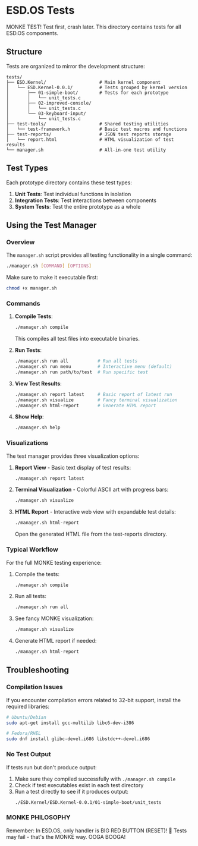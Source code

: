 # ESD.OS Tests

MONKE TEST! Test first, crash later. This directory contains tests for all ESD.OS components.

## Structure

Tests are organized to mirror the development structure:

```
tests/
├── ESD.Kernel/                    # Main kernel component
│   └── ESD.Kernel-0.0.1/          # Tests grouped by kernel version  
│       ├── 01-simple-boot/        # Tests for each prototype
│       │   └── unit_tests.c
│       ├── 02-improved-console/
│       │   └── unit_tests.c
│       └── 03-keyboard-input/
│           └── unit_tests.c
├── test-tools/                    # Shared testing utilities
│   └── test-framework.h           # Basic test macros and functions
├── test-reports/                  # JSON test reports storage
│   └── report.html                # HTML visualization of test results
└── manager.sh                     # All-in-one test utility
```

## Test Types

Each prototype directory contains these test types:

1. **Unit Tests**: Test individual functions in isolation
2. **Integration Tests**: Test interactions between components
3. **System Tests**: Test the entire prototype as a whole

## Using the Test Manager

### Overview

The `manager.sh` script provides all testing functionality in a single command:

```bash
./manager.sh [COMMAND] [OPTIONS]
```

Make sure to make it executable first:
```bash
chmod +x manager.sh
```

### Commands

1. **Compile Tests**:
   ```bash
   ./manager.sh compile
   ```
   This compiles all test files into executable binaries.

2. **Run Tests**:
   ```bash
   ./manager.sh run all           # Run all tests
   ./manager.sh run menu          # Interactive menu (default)
   ./manager.sh run path/to/test  # Run specific test
   ```

3. **View Test Results**:
   ```bash
   ./manager.sh report latest     # Basic report of latest run
   ./manager.sh visualize         # Fancy terminal visualization
   ./manager.sh html-report       # Generate HTML report
   ```

4. **Show Help**:
   ```bash
   ./manager.sh help
   ```

### Visualizations

The test manager provides three visualization options:

1. **Report View** - Basic text display of test results:
   ```bash
   ./manager.sh report latest
   ```

2. **Terminal Visualization** - Colorful ASCII art with progress bars:
   ```bash
   ./manager.sh visualize
   ```
   
3. **HTML Report** - Interactive web view with expandable test details:
   ```bash
   ./manager.sh html-report
   ```
   Open the generated HTML file from the test-reports directory.

### Typical Workflow

For the full MONKE testing experience:

1. Compile the tests:
   ```bash
   ./manager.sh compile
   ```

2. Run all tests:
   ```bash
   ./manager.sh run all
   ```

3. See fancy MONKE visualization:
   ```bash
   ./manager.sh visualize
   ```

4. Generate HTML report if needed:
   ```bash
   ./manager.sh html-report
   ```

## Troubleshooting

### Compilation Issues

If you encounter compilation errors related to 32-bit support, install the required libraries:

```bash
# Ubuntu/Debian
sudo apt-get install gcc-multilib libc6-dev-i386

# Fedora/RHEL
sudo dnf install glibc-devel.i686 libstdc++-devel.i686
```

### No Test Output

If tests run but don't produce output:
1. Make sure they compiled successfully with `./manager.sh compile`
2. Check if test executables exist in each test directory
3. Run a test directly to see if it produces output:
   ```bash
   ./ESD.Kernel/ESD.Kernel-0.0.1/01-simple-boot/unit_tests
   ```

### MONKE PHILOSOPHY

Remember: In ESD.OS, only handler is BIG RED BUTTON (RESET)! 🦍
Tests may fail - that's the MONKE way. OOGA BOOGA!
